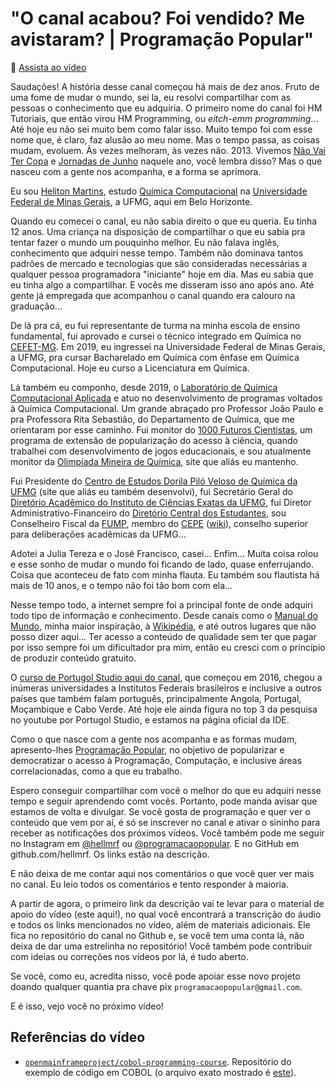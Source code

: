 # "O canal acabou? Foi vendido? Me avistaram? | Programação Popular"

🎥 [Assista ao vídeo](https://youtu.be/LoyJ4EjatMo)

Saudações! A história desse canal começou há mais de dez anos. Fruto de uma fome de mudar o mundo, sei la, eu resolvi compartilhar com as pessoas o conhecimento que eu adquiria. O primeiro nome do canal foi HM Tutoriais, que então virou HM Programming, ou *eitch-emm programming*... Até hoje eu não sei muito bem como falar isso. Muito tempo foi com esse nome que, é claro, faz alusão ao meu nome. Mas o tempo passa, as coisas mudam, evoluem. Às vezes melhoram, às vezes não. 2013. Vivemos [Não Vai Ter Copa](https://pt.wikipedia.org/wiki/Protestos_no_Brasil_contra_a_Copa_do_Mundo_FIFA_de_2014) e [Jornadas de Junho](https://pt.wikipedia.org/wiki/Jornadas_de_Junho) naquele ano, você lembra disso? Mas o que nasceu com a gente nos acompanha, e a forma se aprimora.

Eu sou [Heliton Martins](https://hellmrf.dev.br/bio), estudo [Química Computacional](https://pt.wikipedia.org/wiki/Qu%C3%ADmica_computacional) na [Universidade Federal de Minas Gerais](https://pt.wikipedia.org/wiki/Universidade_Federal_de_Minas_Gerais), a UFMG, aqui em Belo Horizonte.

Quando eu comecei o canal, eu não sabia direito o que eu queria. Eu tinha 12 anos. Uma criança na disposição de compartilhar o que eu sabia pra tentar fazer o mundo um pouquinho melhor. Eu não falava inglês, conhecimento que adquiri nesse tempo. Também não dominava tantos padrões de mercado e tecnologias que são consideradas necessárias a qualquer pessoa programadora "iniciante" hoje em dia. Mas eu sabia que eu tinha algo a compartilhar. E vocês me disseram isso ano após ano. Até gente já empregada que acompanhou o canal quando era calouro na graduação...

De lá pra cá, eu fui representante de turma na minha escola de ensino fundamental, fui aprovado e cursei o técnico integrado em Química no [CEFET-MG](https://www.cefetmg.br/). Em 2019, eu ingressei na Universidade Federal de Minas Gerais, a UFMG, pra cursar Bacharelado em Química com ênfase em Química Computacional. Hoje eu curso a Licenciatura em Química.

Lá também eu componho, desde 2019, o [Laboratório de Química Computacional Aplicada](https://instagram.com/lacc.ufmg) e atuo no desenvolvimento de programas voltados à Química Computacional. Um grande abraçado pro Professor João Paulo e pra Professora Rita Sebastião, do Departamento de Química, que me orientaram por esse caminho. Fui monitor do [1000 Futuros Cientistas](https://1000fc.qui.ufmg.br/), um programa de extensão de popularização do acesso à ciência, quando trabalhei com desenvolvimento de jogos educacionais, e sou atualmente monitor da [Olimpíada Mineira de Química](https://omq.qui.ufmg.br), site que aliás eu mantenho.

Fui Presidente do [Centro de Estudos Dorila Piló Veloso de Química da UFMG](https://ceq.qui.ufmg.br) (site que aliás eu também desenvolvi), fui Secretário Geral do [Diretório Acadêmico do Instituto de Ciências Exatas da UFMG](https://www.instagram.com/daicexufmg), fui Diretor Administrativo-Financeiro do [Diretório Central dos Estudantes](https://www.instagram.com/ufmgdce), sou Conselheiro Fiscal da [FUMP](https://www.fump.ufmg.br/), membro do [CEPE](https://www2.ufmg.br/sods/Sods/CEPE) ([wiki](https://pt.wikipedia.org/wiki/Universidade_Federal_de_Minas_Gerais#Estrutura)), conselho superior para deliberações acadêmicas da UFMG...

Adotei a Julia Tereza e o José Francisco, casei... Enfim... Muita coisa rolou e esse sonho de mudar o mundo foi ficando de lado, quase enferrujando. Coisa que aconteceu de fato com minha flauta. Eu também sou flautista há mais de 10 anos, e o tempo não foi tão bom com ela...

Nesse tempo todo, a internet sempre foi a principal fonte de onde adquiri todo tipo de informação e conhecimento. Desde canais como o [Manual do Mundo](https://www.youtube.com/c/manualdomundo), minha maior inspiração, à [Wikipédia](https://pt.wikipedia.org/), e até outros lugares que não posso dizer aqui... Ter acesso a conteúdo de qualidade sem ter que pagar por isso sempre foi um dificultador pra mim, então eu cresci com o princípio de produzir conteúdo gratuito.

O [curso de Portugol Studio aqui do canal](https://youtube.com/playlist?list=PLJ4lbwalqv3Eaiay2pCeU_QU6vb-Hz989), que começou em 2016, chegou a inúmeras universidades a Institutos Federais brasileiros e inclusive a outros países que também falam português, principalmente Angola, Portugal, Moçambique e Cabo Verde. Até hoje ele ainda figura no top 3 da pesquisa no youtube por Portugol Studio, e estamos na página oficial da IDE.

Como o que nasce com a gente nos acompanha e as formas mudam, apresento-lhes [Programação Popular](https://www.youtube.com/@programacaopopular), no objetivo de popularizar e democratizar o acesso à Programação, Computação, e inclusive áreas correlacionadas, como a que eu trabalho.

Espero conseguir compartilhar com você o melhor do que eu adquiri nesse tempo e seguir aprendendo comt vocês. Portanto, pode manda avisar que estamos de volta e divulgar. Se você gosta de programação e quer ver o conteúdo que vem por aí, é só se inscrever no canal e ativar o sininho para receber as notificações dos próximos vídeos. Você também pode me seguir no Instagram em [@hellmrf](https://instagram.com/hellmrf) ou [@programacaopopular](https://instagram.com/programacaopopular). E no GitHub em github.com/hellmrf. Os links estão na descrição.

E não deixa de me contar aqui nos comentários o que você quer ver mais no canal. Eu leio todos os comentários e tento responder à maioria.

A partir de agora, o primeiro link da descrição vai te levar para o material de apoio do vídeo (este aqui!), no qual você encontrará a transcrição do áudio e todos os links mencionados no vídeo, além de materiais adicionais. Ele fica no repositório do canal no Github e, se você tem uma conta lá, não deixa de dar uma estrelinha no repositório! Você também pode contribuir com ideias ou correções nos vídeos por lá, é tudo aberto.

Se você, como eu, acredita nisso, você pode apoiar esse novo projeto doando qualquer quantia pra chave pix `programacaopopular@gmail.com`. 

E é isso, vejo você no próximo vídeo!


## Referências do vídeo

- [`openmainframeproject/cobol-programming-course`](https://github.com/openmainframeproject/cobol-programming-course). Repositório do exemplo de código em COBOL (o arquivo exato mostrado é [este](https://github.com/openmainframeproject/cobol-programming-course/blob/00575bdf2e2f09c236c8dc495a9f1c9660e5762e/COBOL%20Programming%20Course%20%234%20-%20Testing/Labs/cbl/DEPTPAY.CBL)).